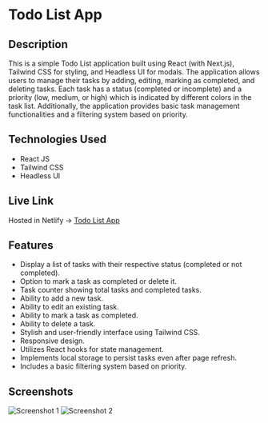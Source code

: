 # Todo List App

## Description

This is a simple Todo List application built using React (with Next.js), Tailwind CSS for styling, and Headless UI for modals. The application allows users to manage their tasks by adding, editing, marking as completed, and deleting tasks. Each task has a status (completed or incomplete) and a priority (low, medium, or high) which is indicated by different colors in the task list. Additionally, the application provides basic task management functionalities and a filtering system based on priority.

## Technologies Used

- React JS
- Tailwind CSS
- Headless UI

## Live Link

Hosted in Netlify -> [Todo List App](https://todo-list-app-qtec.netlify.app/)

## Features

- Display a list of tasks with their respective status (completed or not completed).
- Option to mark a task as completed or delete it.
- Task counter showing total tasks and completed tasks.
- Ability to add a new task.
- Ability to edit an existing task.
- Ability to mark a task as completed.
- Ability to delete a task.
- Stylish and user-friendly interface using Tailwind CSS.
- Responsive design.
- Utilizes React hooks for state management.
- Implements local storage to persist tasks even after page refresh.
- Includes a basic filtering system based on priority.

## Screenshots

![Screenshot 1](https://i.ibb.co/5FdcSML/ui.png)
![Screenshot 2](https://i.ibb.co/z4GTjtb/modal.png)


